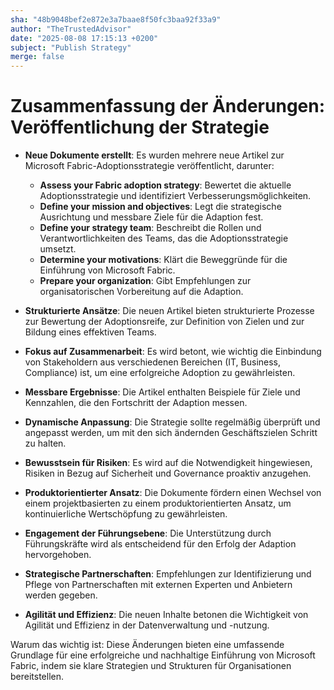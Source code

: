 ```yaml
---
sha: "48b9048bef2e872e3a7baae8f50fc3baa92f33a9"
author: "TheTrustedAdvisor"
date: "2025-08-08 17:15:13 +0200"
subject: "Publish Strategy"
merge: false
---
```


# Zusammenfassung der Änderungen: Veröffentlichung der Strategie

- **Neue Dokumente erstellt**: Es wurden mehrere neue Artikel zur Microsoft Fabric-Adoptionsstrategie veröffentlicht, darunter:
  - **Assess your Fabric adoption strategy**: Bewertet die aktuelle Adoptionsstrategie und identifiziert Verbesserungsmöglichkeiten.
  - **Define your mission and objectives**: Legt die strategische Ausrichtung und messbare Ziele für die Adaption fest.
  - **Define your strategy team**: Beschreibt die Rollen und Verantwortlichkeiten des Teams, das die Adoptionsstrategie umsetzt.
  - **Determine your motivations**: Klärt die Beweggründe für die Einführung von Microsoft Fabric.
  - **Prepare your organization**: Gibt Empfehlungen zur organisatorischen Vorbereitung auf die Adaption.

- **Strukturierte Ansätze**: Die neuen Artikel bieten strukturierte Prozesse zur Bewertung der Adoptionsreife, zur Definition von Zielen und zur Bildung eines effektiven Teams.

- **Fokus auf Zusammenarbeit**: Es wird betont, wie wichtig die Einbindung von Stakeholdern aus verschiedenen Bereichen (IT, Business, Compliance) ist, um eine erfolgreiche Adoption zu gewährleisten.

- **Messbare Ergebnisse**: Die Artikel enthalten Beispiele für Ziele und Kennzahlen, die den Fortschritt der Adaption messen.

- **Dynamische Anpassung**: Die Strategie sollte regelmäßig überprüft und angepasst werden, um mit den sich ändernden Geschäftszielen Schritt zu halten.

- **Bewusstsein für Risiken**: Es wird auf die Notwendigkeit hingewiesen, Risiken in Bezug auf Sicherheit und Governance proaktiv anzugehen.

- **Produktorientierter Ansatz**: Die Dokumente fördern einen Wechsel von einem projektbasierten zu einem produktorientierten Ansatz, um kontinuierliche Wertschöpfung zu gewährleisten.

- **Engagement der Führungsebene**: Die Unterstützung durch Führungskräfte wird als entscheidend für den Erfolg der Adaption hervorgehoben.

- **Strategische Partnerschaften**: Empfehlungen zur Identifizierung und Pflege von Partnerschaften mit externen Experten und Anbietern werden gegeben.

- **Agilität und Effizienz**: Die neuen Inhalte betonen die Wichtigkeit von Agilität und Effizienz in der Datenverwaltung und -nutzung.

Warum das wichtig ist: Diese Änderungen bieten eine umfassende Grundlage für eine erfolgreiche und nachhaltige Einführung von Microsoft Fabric, indem sie klare Strategien und Strukturen für Organisationen bereitstellen.

